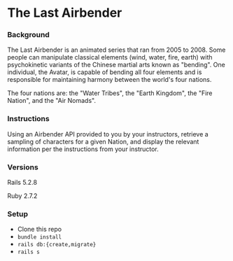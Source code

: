 # The Last Airbender

### Background

The Last Airbender is an animated series that ran from 2005 to 2008. Some people can manipulate classical elements (wind, water, fire, earth) with psychokinetic variants of the Chinese martial arts known as "bending". One individual, the Avatar, is capable of bending all four elements and is responsible for maintaining harmony between the world's four nations.

The four nations are: the "Water Tribes", the "Earth Kingdom", the "Fire Nation", and the "Air Nomads".

### Instructions

Using an Airbender API provided to you by your instructors, retrieve a sampling of characters for a given Nation, and display the relevant information per the instructions from your instructor.

### Versions

Rails 5.2.8

Ruby 2.7.2

### Setup

- Clone this repo
- `bundle install`
- `rails db:{create,migrate}`
- `rails s`
